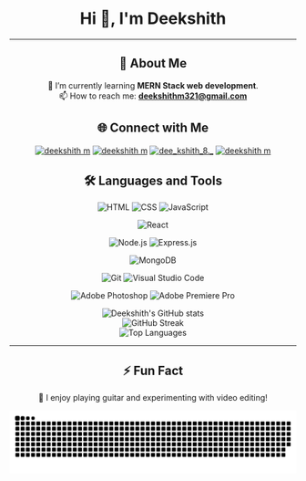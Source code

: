 <div align="center">

# Hi 👋, I'm Deekshith  


---

## 🚀 About Me  
🌱 I’m currently learning **MERN Stack web development**.    
📫 How to reach me: **deekshithm321@gmail.com**  



## 🌐 Connect with Me  

<a href="https://www.linkedin.com/in/deekshith-m-378bb9302/" target="blank"><img align="center" src="https://raw.githubusercontent.com/rahuldkjain/github-profile-readme-generator/master/src/images/icons/Social/linked-in-alt.svg" alt="deekshith m" height="30" width="40" /></a>
<a href="https://fb.com/deekshith m" target="blank"><img align="center" src="https://raw.githubusercontent.com/rahuldkjain/github-profile-readme-generator/master/src/images/icons/Social/facebook.svg" alt="deekshith m" height="30" width="40" /></a>
<a href="https://instagram.com/dee_kshith_8_." target="blank"><img align="center" src="https://raw.githubusercontent.com/rahuldkjain/github-profile-readme-generator/master/src/images/icons/Social/instagram.svg" alt="dee_kshith_8._" height="30" width="40" /></a>
<a href="https://www.behance.net/deekshith m" target="blank"><img align="center" src="https://raw.githubusercontent.com/rahuldkjain/github-profile-readme-generator/master/src/images/icons/Social/behance.svg" alt="deekshith m" height="30" width="40" /></a>
</p>



## 🛠️ Languages and Tools  

 
![HTML](https://img.shields.io/badge/HTML5-E34F26?style=for-the-badge&logo=html5&logoColor=white)
![CSS](https://img.shields.io/badge/CSS3-1572B6?style=for-the-badge&logo=css3&logoColor=white)
![JavaScript](https://img.shields.io/badge/JavaScript-F7DF1E?style=for-the-badge&logo=javascript&logoColor=black)  

  
![React](https://img.shields.io/badge/React-61DAFB?style=for-the-badge&logo=react&logoColor=white)  


![Node.js](https://img.shields.io/badge/Node.js-339933?style=for-the-badge&logo=node.js&logoColor=white)
![Express.js](https://img.shields.io/badge/Express.js-404D59?style=for-the-badge&logo=express&logoColor=white)  


![MongoDB](https://img.shields.io/badge/MongoDB-47A248?style=for-the-badge&logo=mongodb&logoColor=white)  


![Git](https://img.shields.io/badge/Git-F05032?style=for-the-badge&logo=git&logoColor=white)
![Visual Studio Code](https://img.shields.io/badge/VSCode-0078D4?style=for-the-badge&logo=visual-studio-code&logoColor=white)


![Adobe Photoshop](https://img.shields.io/badge/Photoshop-31A8FF?style=for-the-badge&logo=adobephotoshop&logoColor=white)
![Adobe Premiere Pro](https://img.shields.io/badge/Premiere%20Pro-9999FF?style=for-the-badge&logo=adobepremierepro&logoColor=white)  


![Deekshith's GitHub stats](https://github-readme-stats.vercel.app/api?username=Deekshith0803&show_icons=true&theme=radical)  
![GitHub Streak](https://streak-stats.demolab.com/?user=Deekshith0803&theme=radical)  
![Top Languages](https://github-readme-stats.vercel.app/api/top-langs/?username=Deekshith0803&layout=compact&theme=radical)  

---

## ⚡ Fun Fact  
🎸 I enjoy playing guitar and experimenting with video editing!  

<p align="center">
  <img  src="https://raw.githubusercontent.com/Elanza-48/Elanza-48/main/resources/img/github-contribution-grid-snake.svg"
    alt="example" />
</p>

</div>
